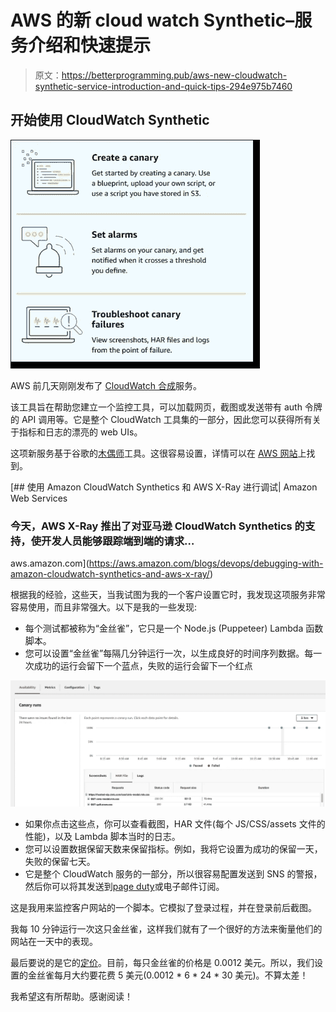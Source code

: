 # AWS 的新 cloud watch Synthetic–服务介绍和快速提示

> 原文：<https://betterprogramming.pub/aws-new-cloudwatch-synthetic-service-introduction-and-quick-tips-294e975b7460>

## 开始使用 CloudWatch Synthetic

![](img/3ed5f234f6da8be96148128da3276513.png)

AWS 前几天刚刚发布了 [CloudWatch 合成](https://docs.aws.amazon.com/AmazonCloudWatch/latest/monitoring/CloudWatch_Synthetics_Canaries.html)服务。

该工具旨在帮助您建立一个监控工具，可以加载网页，截图或发送带有 auth 令牌的 API 调用等。它是整个 CloudWatch 工具集的一部分，因此您可以获得所有关于指标和日志的漂亮的 web UIs。

这项新服务基于谷歌的[木偶师](https://github.com/puppeteer/puppeteer)工具。这很容易设置，详情可以在 [AWS 网站](https://aws.amazon.com/blogs/aws/new-use-cloudwatch-synthetics-to-monitor-sites-api-endpoints-web-workflows-and-more/)上找到。

[](https://aws.amazon.com/blogs/devops/debugging-with-amazon-cloudwatch-synthetics-and-aws-x-ray/) [## 使用 Amazon CloudWatch Synthetics 和 AWS X-Ray 进行调试| Amazon Web Services

### 今天，AWS X-Ray 推出了对亚马逊 CloudWatch Synthetics 的支持，使开发人员能够跟踪端到端的请求…

aws.amazon.com](https://aws.amazon.com/blogs/devops/debugging-with-amazon-cloudwatch-synthetics-and-aws-x-ray/) 

根据我的经验，这些天，当我试图为我的一个客户设置它时，我发现这项服务非常容易使用，而且非常强大。以下是我的一些发现:

*   每个测试都被称为“金丝雀”，它只是一个 Node.js (Puppeteer) Lambda 函数脚本。
*   您可以设置“金丝雀”每隔几分钟运行一次，以生成良好的时间序列数据。每一次成功的运行会留下一个蓝点，失败的运行会留下一个红点

![](img/5ae2148e9afa4c23dfb218e201180733.png)

*   如果你点击这些点，你可以查看截图，HAR 文件(每个 JS/CSS/assets 文件的性能)，以及 Lambda 脚本当时的日志。
*   您可以设置数据保留天数来保留指标。例如，我将它设置为成功的保留一天，失败的保留七天。
*   它是整个 CloudWatch 服务的一部分，所以很容易配置发送到 SNS 的警报，然后你可以将其发送到[page duty](https://www.pagerduty.com/)或电子邮件订阅。

这是我用来监控客户网站的一个脚本。它模拟了登录过程，并在登录前后截图。

我每 10 分钟运行一次这只金丝雀，这样我们就有了一个很好的方法来衡量他们的网站在一天中的表现。

最后要说的是它的[定价](https://aws.amazon.com/cloudwatch/pricing/)。目前，每只金丝雀的价格是 0.0012 美元。所以，我们设置的金丝雀每月大约要花费 5 美元(0.0012 * 6 * 24 * 30 美元)。不算太差！

我希望这有所帮助。感谢阅读！